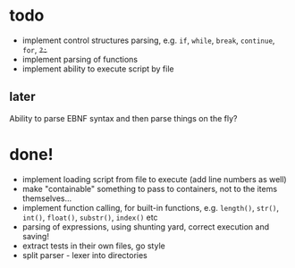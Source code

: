# todo

* implement control structures parsing, e.g.
`if`, `while`, `break`, `continue`, `for`, ~~`?:`~~
* implement parsing of functions
* implement ability to execute script by file


## later

Ability to parse EBNF syntax and then parse things on the fly?



# done!

* implement loading script from file to execute (add line numbers as well)
* make "containable" something to pass to containers, not to the items themselves...
* implement function calling, for built-in functions, e.g.
`length()`, `str()`, `int()`, `float()`, `substr()`, `index()` etc
* parsing of expressions, using shunting yard, correct execution and saving!
* extract tests in their own files, go style
* split parser - lexer into directories
